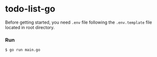 # todo-list-go

Before getting started, you need `.env` file following the `.env.template` file located in root directory.

### Run
`$ go run main.go`
